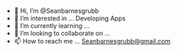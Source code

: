 - 👋 Hi, I’m @Seanbarnesgrubb
- 👀 I’m interested in ... Developing Apps 
- 🌱 I’m currently learning ... 
- 💞️ I’m looking to collaborate on ...
- 📫 How to reach me ...
  Seanbarnesgrubb@gmail.com

<!---
Seanbarnesgrubb/Seanbarnesgrubb is a ✨ special ✨ repository because its `README.md` (this file) appears on your GitHub profile.
You can click the Preview link to take a look at your changes.
--->
